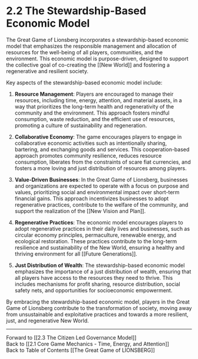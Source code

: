 # 2.2 The Stewardship-Based Economic Model

The Great Game of Lionsberg incorporates a stewardship-based economic model that emphasizes the responsible management and allocation of resources for the well-being of all players, communities, and the environment. This economic model is purpose-driven, designed to support the collective goal of co-creating the [[New World]] and fostering a regenerative and resilient society.

Key aspects of the stewardship-based economic model include:

1.  **Resource Management**: Players are encouraged to manage their resources, including time, energy, attention, and material assets, in a way that prioritizes the long-term health and regenerativity of the community and the environment. This approach fosters mindful consumption, waste reduction, and the efficient use of resources, promoting a culture of sustainability and regeneration.
    
2.  **Collaborative Economy**: The game encourages players to engage in collaborative economic activities such as intentionally sharing, bartering, and exchanging goods and services. This cooperation-based approach promotes community resilience, reduces resource consumption, liberates from the constraints of scare fiat currencies, and fosters a more loving and just distribution of resources among players.
    
3.  **Value-Driven Businesses**: In the Great Game of Lionsberg, businesses and organizations are expected to operate with a focus on purpose and values, prioritizing social and environmental impact over short-term financial gains. This approach incentivizes businesses to adopt regenerative practices, contribute to the welfare of the community, and support the realization of the [[New Vision and Plan]].
    
4.  **Regenerative Practices**: The economic model encourages players to adopt regenerative practices in their daily lives and businesses, such as circular economy principles, permaculture, renewable energy, and ecological restoration. These practices contribute to the long-term resilience and sustainability of the New World, ensuring a healthy and thriving environment for all [[Future Generations]]. 
    
5.  **Just Distribution of Wealth**: The stewardship-based economic model emphasizes the importance of a just distribution of wealth, ensuring that all players have access to the resources they need to thrive. This includes mechanisms for profit sharing, resource distribution, social safety nets, and opportunities for socioeconomic empowerment.
    

By embracing the stewardship-based economic model, players in the Great Game of Lionsberg contribute to the transformation of society, moving away from unsustainable and exploitative practices and towards a more resilient, just, and regenerative New World.

____

Forward to [[2.3 The Citizen Led Governance Model]]    
Back to [[2.1 Core Game Mechanics - Time, Energy, and Attention]]  
Back to Table of Contents [[The Great Game of LIONSBERG]]  